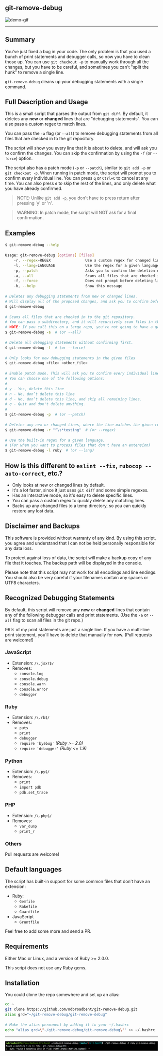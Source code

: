 ## git-remove-debug

![demo-gif](https://cloud.githubusercontent.com/assets/139536/25290708/49d41c26-26f9-11e7-8465-cf625caed337.gif)

-----------------------------------

## Summary

You've just fixed a bug in your code. The only problem is that you used a bunch of print statements and debugger calls, so now you have to clean those up. You can use `git checkout -p` to manually work through all the changes, but you have to be careful, and sometimes you can't "split the hunk" to remove a single line.

`git-remove-debug` cleans up your debugging statements with a single command.


## Full Description and Usage

This is a small script that parses the output from `git diff`. By default, it deletes any **new** or **changed** lines that are "debugging statements". You can also pass a custom regex to match lines.

You can pass the `-a` flag (or `--all`) to remove debugging statements from all files that are checked in to the git repository.

The script will show you every line that it is about to delete, and will ask you to confirm the changes. You can skip the confirmation by using the `-f` (or `--force`) option.

The script also has a patch mode (`-p` or `--patch`), similar to `git add -p` or `git checkout -p`. When running in patch mode, the script will prompt you to confirm every individual line. You can press `q` or `Ctrl+C` to cancel at any time. You can also press `d` to skip the rest of the lines, and only delete what you have already confirmed.

> NOTE: Unlike `git add -p`, you don't have to press return after pressing 'y' or 'n'.

> WARNING: In patch mode, the script will NOT ask for a final confirmation.


## Examples

```bash
$ git-remove-debug --help

Usage: git-remove-debug [options] [files]
    -r, --regex=REGEX                Use a custom regex for changed lines
    -l, --lang=LANGUAGE              Use the regex for a given language
    -p, --patch                      Asks you to confirm the deletion of each matching line
    -a, --all                        Scans all files that are checked in to the git repository
    -f, --force                      Does not prompt before deleting lines
    -h, --help                       Show this message

# Deletes any debugging statements from new or changed lines.
# Will display all of the proposed changes, and ask you to confirm before deleting.
$ git-remove-debug

# Scans all files that are checked in to the git repository.
# You can pass a subdirectory, and it will recursively scan files in that directory.
# NOTE: If you call this on a large repo, you're not going to have a good time.
$ git-remove-debug -a  # (or --all)

# Delete all debugging statements without confirming first.
$ git-remove-debug -f  # (or --force)

# Only looks for new debugging statements in the given files
$ git-remove-debug <file> <other_file>

# Enable patch mode. This will ask you to confirm every individual line.
# You can choose one of the following options:
#
# y - Yes, delete this line
# n - No, don’t delete this line
# d - No, don’t delete this line, and skip all remaining lines.
# q - Quit and don't delete anything.
#
$ git-remove-debug -p  # (or --patch)

# Deletes any new or changed lines, where the line matches the given regex
$ git-remove-debug -r "^\s*testing"  # (or --regex)

# Use the built-in regex for a given language.
# (For when you want to process files that don't have an extension)
$ git-remove-debug -l ruby  # (or --lang)
```

## How is this different to `eslint --fix`, `rubocop --auto-correct`, etc.?

* Only looks at new or changed lines by default.
* It's a lot faster, since it just uses `git diff` and some simple regexes.
* Has an interactive mode, so it's easy to delete specific lines.
* You can pass a custom regex to quickly delete any matching lines.
* Backs up any changed files to a temp directory, so you can quickly restore any lost data.

## Disclaimer and Backups

This software is provided without warranty of any kind. By using this script, you agree and understand that I can not be held personally responsible for any data loss.

To protect against loss of data, the script will make a backup copy of any file that it touches. The backup path will be displayed in the console.

Please note that this script may not work for all encodings and line endings. You should also be very careful if your filenames contain any spaces or UTF8 characters.


## Recognized Debugging Statements

By default, this script will remove any **new** or **changed** lines that contain any of the following debugger calls and print statements. (Use the `-a` or `--all` flag to scan all files in the git repo.)

99% of my print statements are just a single line. If you have a multi-line print statement, you'll have to delete that manually for now. (Pull requests are welcome!)


### JavaScript

* Extension: `/\.jsx?$/`
* Removes:
  * `console.log`
  * `console.debug`
  * `console.warn`
  * `console.error`
  * `debugger`

### Ruby

* Extension: `/\.rb$/`
* Removes:
  * `puts`
  * `print`
  * `debugger`
  * `require 'byebug'`    *(Ruby >= 2.0)*
  * `require 'debugger'`  *(Ruby <= 1.9)*

### Python

* Extension: `/\.py$/`
* Removes:
  * `print`
  * `import pdb`
  * `pdb.set_trace`
 
 ### PHP

* Extension: `/\.php$/`
* Removes:
  * `var_dump`
  * `print_r`

### Others

Pull requests are welcome!


## Default languages

The script has built-in support for some common files that don't have an extension:

* Ruby:
  * `Gemfile`
  * `Rakefile`
  * `Guardfile`
* JavaScript
  * `Gruntfile`

Feel free to add some more and send a PR.


## Requirements

Either Mac or Linux, and a version of Ruby >= 2.0.0.

This script does not use any Ruby gems.


## Installation

You could clone the repo somewhere and set up an alias:

```bash
cd ~
git clone https://github.com/ndbroadbent/git-remove-debug.git
alias grd="~/git-remove-debug/git-remove-debug"

# Make the alias permanent by adding it to your ~/.bashrc
echo "alias grd=\"~/git-remove-debug/git-remove-debug\"" >> ~/.bashrc
```


---------------------------------------------------

![Debug-ception](debug-ception.png)
